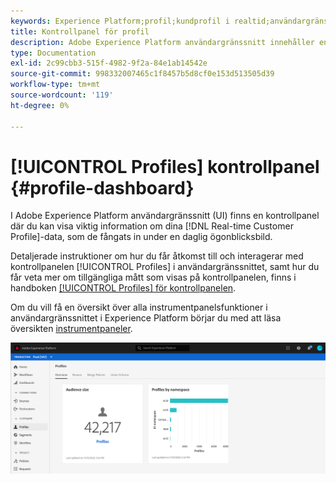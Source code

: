 ```yaml
---
keywords: Experience Platform;profil;kundprofil i realtid;användargränssnitt;anpassning;profilpanel;instrumentpanel
title: Kontrollpanel för profil
description: Adobe Experience Platform användargränssnitt innehåller en kontrollpanel där du kan visa viktig information om kundprofildata i realtid.
type: Documentation
exl-id: 2c99cbb3-515f-4982-9f2a-84e1ab14542e
source-git-commit: 998332007465c1f8457b5d8cf0e153d513505d39
workflow-type: tm+mt
source-wordcount: '119'
ht-degree: 0%

---
```


# [!UICONTROL Profiles] kontrollpanel  {#profile-dashboard}

I Adobe Experience Platform användargränssnitt (UI) finns en kontrollpanel där du kan visa viktig information om dina [!DNL Real-time Customer Profile]-data, som de fångats in under en daglig ögonblicksbild.

Detaljerade instruktioner om hur du får åtkomst till och interagerar med kontrollpanelen [!UICONTROL Profiles] i användargränssnittet, samt hur du får veta mer om tillgängliga mått som visas på kontrollpanelen, finns i handboken [[!UICONTROL Profiles] för kontrollpanelen](../../dashboards/guides/profiles.md).

Om du vill få en översikt över alla instrumentpanelsfunktioner i användargränssnittet i Experience Platform börjar du med att läsa översikten [instrumentpaneler](../../dashboards/home.md).

![](../images/profile-dashboard/dashboard-overview.png)
